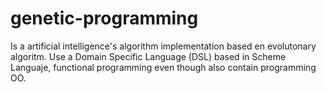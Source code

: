 # genetic-programming

Is a artificial intelligence's algorithm implementation based en evolutonary algoritm. Use a Domain Specific Language (DSL) based in Scheme Languaje, functional programming even though also contain programming OO.
